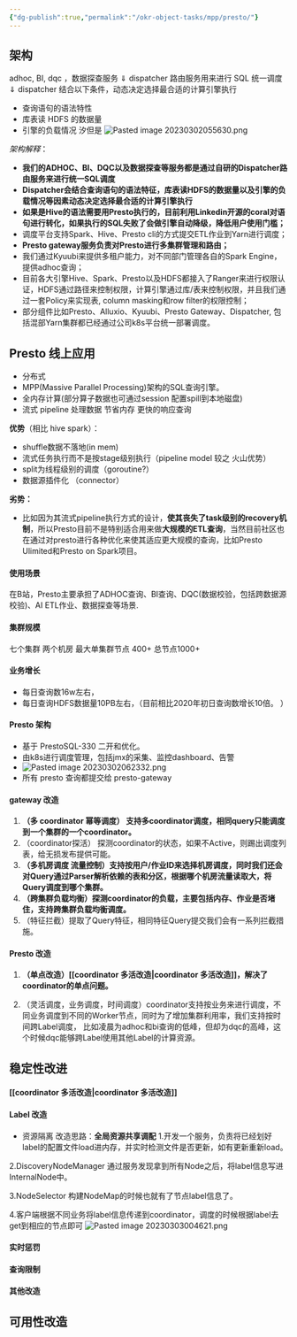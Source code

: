 ```yaml
---
{"dg-publish":true,"permalink":"/okr-object-tasks/mpp/presto/"}
---
```



## 架构
adhoc, BI, dqc ，数据探查服务
$\Downarrow$
dispatcher 路由服务用来进行 SQL 统一调度
$\Downarrow$
dispatcher 结合以下条件，动态决定选择最合适的计算引擎执行
* 查询语句的语法特性
* 库表读 HDFS 的数据量
* 引擎的负载情况
汐但是
![Pasted image 20230302055630.png](/img/user/Pasted%20image%2020230302055630.png)

*架构解释*：
* **我们的ADHOC、BI、DQC以及数据探查等服务都是通过自研的Dispatcher路由服务来进行统一SQL调度**
* **Dispatcher会结合查询语句的语法特征，库表读HDFS的数据量以及引擎的负载情况等因素动态决定选择最合适的计算引擎执行**
* **如果是Hive的语法需要用Presto执行的，目前利用Linkedin开源的coral对语句进行转化，如果执行的SQL失败了会做引擎自动降级，降低用户使用门槛；**
* 调度平台支持Spark、Hive、Presto cli的方式提交ETL作业到Yarn进行调度；
* **Presto gateway服务负责对Presto进行多集群管理和路由；**
* 我们通过Kyuubi来提供多租户能力，对不同部门管理各自的Spark Engine，提供adhoc查询；
* 目前各大引擎Hive、Spark、Presto以及HDFS都接入了Ranger来进行权限认证，HDFS通过路径来控制权限，计算引擎通过库/表来控制权限，并且我们通过一套Policy来实现表, column masking和row filter的权限控制；
* 部分组件比如Presto、Alluxio、Kyuubi、Presto Gateway、Dispatcher, 包括混部Yarn集群都已经通过公司k8s平台统一部署调度。




## Presto 线上应用

* 分布式
* MPP(Massive Parallel Processing)架构的SQL查询引擎。
* 全内存计算(部分算子数据也可通过session 配置spill到本地磁盘)
* 流式 pipeline 处理数据  节省内存  更快的响应查询

**优势**（相比 hive spark）：
* shuffle数据不落地(in mem)
* 流式任务执行而不是按stage级别执行（pipeline model 较之 火山优势）
* split为线程级别的调度（goroutine?）
* 数据源插件化 （connector）

**劣势：**
* 比如因为其流式pipeline执行方式的设计，**使其丧失了task级别的recovery机制**，所以Presto目前不是特别适合用来做**大规模的ETL查询**，当然目前社区也在通过对presto进行各种优化来使其适应更大规模的查询，比如Presto Ulimited和Presto on Spark项目。 


#### 使用场景
在B站，Presto主要承担了ADHOC查询、BI查询、DQC(数据校验，包括跨数据源校验)、AI ETL作业、数据探查等场景.

#### 集群规模

七个集群
两个机房
最大单集群节点 400+
总节点1000+

#### 业务增长

* 每日查询数16w左右，
* 每日查询HDFS数据量10PB左右，（目前相比2020年初日查询数增长10倍。 ）

####  Presto 架构
* 基于 PrestoSQL-330 二开和优化。
* 由k8s进行调度管理，包括jmx的采集、监控dashboard、告警 
* ![Pasted image 20230302062332.png](/img/user/Pasted%20image%2020230302062332.png)
* 所有 presto 查询都提交给 presto-gateway
#### gateway 改造
1. **（多 coordinator 幂等调度） 支持多coordinator调度，相同query只能调度到一个集群的一个coordinator。**
2. （coordinator探活） 探测coordinator的状态，如果不Active，则踢出调度列表，给无损发布提供可能。
3. **（多机房调度 流量控制）支持按用户/作业ID来选择机房调度，同时我们还会对Query通过Parser解析依赖的表和分区，根据哪个机房流量读取大，将Query调度到哪个集群。**
4. **（跨集群负载均衡）探测coordinator的负载，主要包括内存、作业是否堵住，支持跨集群负载均衡调度。**
5. （特征拦截）提取了Query特征，相同特征Query提交我们会有一系列拦截措施。 

####  Presto 改造

1. **（单点改造）[[coordinator 多活改造\|coordinator 多活改造]]，解决了coordinator的单点问题。**

2. （灵活调度，业务调度，时间调度）coordinator支持按业务来进行调度，不同业务调度到不同的Worker节点，同时为了增加集群利用率，我们支持按时间跨Label调度， 比如凌晨为adhoc和bi查询的低峰，但却为dqc的高峰，这个时候dqc能够跨Label使用其他Label的计算资源。 

## 稳定性改进

#### [[coordinator 多活改造\|coordinator 多活改造]]

#### Label 改造
* 资源隔离
改造思路：**全局资源共享调配**
1.开发一个服务，负责将已经划好label的配置文件load进内存，并实时检测文件是否更新，如有更新重新load。

2.DiscoveryNodeManager 通过服务发现拿到所有Node之后，将label信息写进InternalNode中。

3.NodeSelector 构建NodeMap的时候也就有了节点label信息了。

4.客户端根据不同业务将label信息传递到coordinator，调度的时候根据label去get到相应的节点即可 
![Pasted image 20230303004621.png](/img/user/Pasted%20image%2020230303004621.png)

#### 实时惩罚
#### 查询限制
#### 其他改造

## 可用性改造